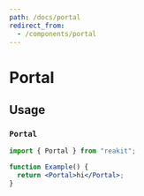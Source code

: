 ```yaml
---
path: /docs/portal
redirect_from:
  - /components/portal
---
```


# Portal

## Usage

### `Portal`

```jsx
import { Portal } from "reakit";

function Example() {
  return <Portal>hi</Portal>;
}
```
